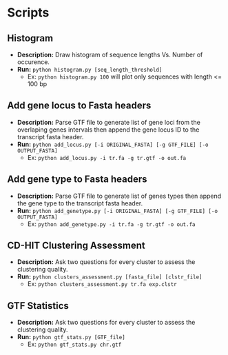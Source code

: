 # Scripts

## Histogram
- **Description:** Draw histogram of sequence lengths Vs. Number of occurence.
- **Run:** `python histogram.py [seq_length_threshold]`
	- Ex: `python histogram.py 100` will plot only sequences with length <= 100 bp

## Add gene locus to Fasta headers
- **Description:** Parse GTF file to generate list of gene loci from the overlaping genes intervals then append the gene locus ID to the transcript fasta header.
- **Run:** `python add_locus.py [-i ORIGINAL_FASTA] [-g GTF_FILE] [-o OUTPUT_FASTA]` 
	- Ex: `python add_locus.py -i tr.fa -g tr.gtf -o out.fa`

## Add gene type to Fasta headers
- **Description:** Parse GTF file to generate list of genes types then append the gene type to the transcript fasta header.
- **Run:** `python add_genetype.py [-i ORIGINAL_FASTA] [-g GTF_FILE] [-o OUTPUT_FASTA]` 
	- Ex: `python add_genetype.py -i tr.fa -g tr.gtf -o out.fa`


## 	CD-HIT Clustering Assessment
- **Description:** Ask two questions for every cluster to assess the clustering quality.
- **Run:** `python clusters_assessment.py [fasta_file] [clstr_file]` 
	- Ex: `python clusters_assessment.py tr.fa exp.clstr`


## GTF Statistics
- **Description:** Ask two questions for every cluster to assess the clustering quality.
- **Run:** `python gtf_stats.py [GTF_file]` 
	- Ex: `python gtf_stats.py chr.gtf`

